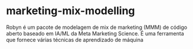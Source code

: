 # marketing-mix-modelling
Robyn é um pacote de modelagem de mix de marketing (MMM) de código aberto baseado em IA/ML da Meta Marketing Science. É uma ferramenta que fornece várias técnicas de aprendizado de máquina

